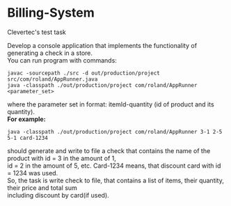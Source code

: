 # Billing-System
Clevertec's test task

Develop a console application that implements the functionality of generating a check in a store.<br />
You can run program with commands:

```
javac -sourcepath ./src -d out/production/project src/com/roland/AppRunner.java
java -classpath ./out/production/project com/roland/AppRunner <parameter_set>
```

where the parameter set in format: itemId-quantity (id of product and its quantity).<br />
**For example:**
```
java -classpath ./out/production/project com/roland/AppRunner 3-1 2-5 5-1 card-1234 
```
should generate and write to file a check that contains the name of the product with id = 3 
in the amount of 1,<br /> 
id = 2 in the amount of 5, etc. Card-1234 means, 
that discount card with id = 1234 was used.<br />
So, the task is write check to file, that contains a list of items, 
their quantity, their price and total sum<br />
including discount by card(if used).
